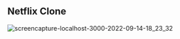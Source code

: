## Netflix Clone
![screencapture-localhost-3000-2022-09-14-18_23_32](https://user-images.githubusercontent.com/38177520/190196554-48b1619b-4371-4cf1-9687-f4f0d25f5e4f.png)
